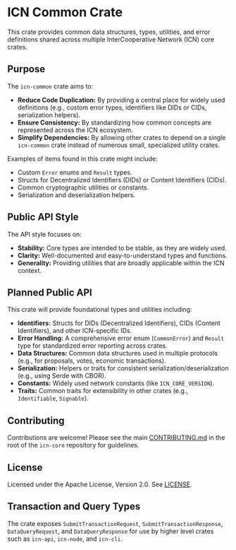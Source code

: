 # ICN Common Crate

This crate provides common data structures, types, utilities, and error definitions shared across multiple InterCooperative Network (ICN) core crates.

## Purpose

The `icn-common` crate aims to:

*   **Reduce Code Duplication:** By providing a central place for widely used definitions (e.g., custom error types, identifiers like DIDs or CIDs, serialization helpers).
*   **Ensure Consistency:** By standardizing how common concepts are represented across the ICN ecosystem.
*   **Simplify Dependencies:** By allowing other crates to depend on a single `icn-common` crate instead of numerous small, specialized utility crates.

Examples of items found in this crate might include:
*   Custom `Error` enums and `Result` types.
*   Structs for Decentralized Identifiers (DIDs) or Content Identifiers (CIDs).
*   Common cryptographic utilities or constants.
*   Serialization and deserialization helpers.

## Public API Style

The API style focuses on:

*   **Stability:** Core types are intended to be stable, as they are widely used.
*   **Clarity:** Well-documented and easy-to-understand types and functions.
*   **Generality:** Providing utilities that are broadly applicable within the ICN context.

## Planned Public API

This crate will provide foundational types and utilities including:

*   **Identifiers:** Structs for DIDs (Decentralized Identifiers), CIDs (Content Identifiers), and other ICN-specific IDs.
*   **Error Handling:** A comprehensive error enum (`CommonError`) and `Result` type for standardized error reporting across crates.
*   **Data Structures:** Common data structures used in multiple protocols (e.g., for proposals, votes, economic transactions).
*   **Serialization:** Helpers or traits for consistent serialization/deserialization (e.g., using Serde with CBOR).
*   **Constants:** Widely used network constants (like `ICN_CORE_VERSION`).
*   **Traits:** Common traits for extensibility in other crates (e.g., `Identifiable`, `Signable`).

## Contributing

Contributions are welcome! Please see the main [CONTRIBUTING.md](../../CONTRIBUTING.md) in the root of the `icn-core` repository for guidelines.

## License

Licensed under the Apache License, Version 2.0. See [LICENSE](../../LICENSE).

## Transaction and Query Types

The crate exposes `SubmitTransactionRequest`, `SubmitTransactionResponse`,
`DataQueryRequest`, and `DataQueryResponse` for use by higher level crates such
as `icn-api`, `icn-node`, and `icn-cli`.
